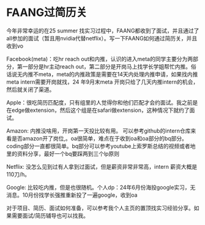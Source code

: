 # FAANG过简历关

今年非常幸运的在25 summer 找实习过程中，FAANG都收到了面试，并且通过了all参加的面试（暂且用nvidia代替netflix）。写一下FAANG如何通过简历关，并且收到vo

Facebook(meta)：吃hr reach out和内推，认识的进入meta的同学主要分为两部分，第一部分是hr主动reach out，第二部分是开岗马上找学长学姐帮忙内推。俗话说无内推不meta，meta的内推政策是需要在14天内处理内推申请，如果找内推meta intern需要开岗就找，24 年9月末meta 开岗只给了几天内推intern的机会，然后就关闭了渠道。

Apple：很吃简历匹配度，只有组里的人觉得你和他们匹配才会约面试。我之前是在edge做extension，然后这个组是在safari做extension，这种情况下就约了面试。

Amazon: 内推没啥用，开岗第一天投比较有用。 可以参考github的intern仓库来看是否amazon开了岗位,。oa很简单，难点在于收到oa和oa部分的bq部分。coding部分一直都很简单。bq部分可以参考youtube上索罗斯总结的视频或者地里的资料分享，最好一个bq要踩两到三个lp原则

Netflix: 没怎么见到过有人拿到过面试，但是薪资非常非常高，intern 薪资大概是110刀/h。

Google: 比较吃内推，但是也很随机。个人dp：24年6月份海投google实习，无消息。10月份找学长强推重新投了一遍google，收到oa

对于项目、简历、面试如何准备，可以参考我个人主页的置顶找实习经验分享。如果需要面试/简历辅导也可以找我。



